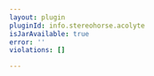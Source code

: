 ```yaml
---
layout: plugin
pluginId: info.stereohorse.acolyte
isJarAvailable: true
error: ''
violations: []

---
```


